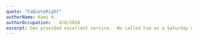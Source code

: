 ```yaml
---
quote: "FaQuoteRight"
authorName: Kami H.
authorOccupation: · 4/8/2018
excerpt: Dan provided excellent service.  We called him on a Saturday morning and needed debris hauled away as soon as possible.  He was there within three hours and did a fantastic job.  He was polite, friendly and courteous.  We've already referred him to a friend and will use Dan's service again!!
---
```

